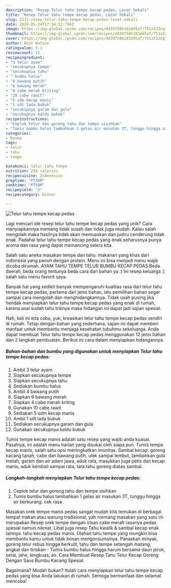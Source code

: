 ```yaml
---
description: "Resep Telur tahu tempe kecap pedas, Lezat Sekali"
title: "Resep Telur tahu tempe kecap pedas, Lezat Sekali"
slug: 2131-resep-telur-tahu-tempe-kecap-pedas-lezat-sekali
date: 2020-05-24T17:34:12.796Z
image: https://img-global.cpcdn.com/recipes/d439750b183d45af/751x532cq70/telur-tahu-tempe-kecap-pedas-foto-resep-utama.jpg
thumbnail: https://img-global.cpcdn.com/recipes/d439750b183d45af/751x532cq70/telur-tahu-tempe-kecap-pedas-foto-resep-utama.jpg
cover: https://img-global.cpcdn.com/recipes/d439750b183d45af/751x532cq70/telur-tahu-tempe-kecap-pedas-foto-resep-utama.jpg
author: Rose Watson
ratingvalue: 3.1
reviewcount: 11
recipeingredient:
- "3 telur ayam"
- "secukupnya tempe"
- "secukupnya tahu"
- " bumbu halus"
- "4 bawang putih"
- "6 bawang merah"
- "4 cabe merah kriting"
- "10 cabe rawit"
- "5 sdm kecap manis"
- "1 sdt lada bubuk"
- "secukupnya garam dan gula"
- "secukupnya kaldu bubuk"
recipeinstructions:
- "Ceplok telur dan goreng tahu dan tempe sisihkan"
- "Tumis bumbu halus tambahkan 1 gelas air masukan 3T, tunggu hingga air berkurang. cek rasa"
categories:
- Resep
tags:
- telur
- tahu
- tempe

katakunci: telur tahu tempe 
nutrition: 294 calories
recipecuisine: Indonesian
preptime: "PT30M"
cooktime: "PT58M"
recipeyield: "2"
recipecategory: Dinner

---
```



![Telur tahu tempe kecap pedas](https://img-global.cpcdn.com/recipes/d439750b183d45af/751x532cq70/telur-tahu-tempe-kecap-pedas-foto-resep-utama.jpg)

Lagi mencari ide resep telur tahu tempe kecap pedas yang unik? Cara menyiapkannya memang tidak susah dan tidak juga mudah. Kalau salah mengolah maka hasilnya tidak akan memuaskan dan justru cenderung tidak enak. Padahal telur tahu tempe kecap pedas yang enak seharusnya punya aroma dan rasa yang dapat memancing selera kita.

Salah satu aneka masakan tempe dan tahu. makanan yang khas dari indonesia yang penuh dengan protein. Menu ini bisa menjadi menu wajib dicoba dirumah. AYAM TAHU TEMPE TELUR BUMBU KECAP PEDAS Beda daerah, beda orang tentunya beda cara dan bahan ya :) Ini resep keluarga :) salah satu menu favorit saya.

Banyak hal yang sedikit banyak mempengaruhi kualitas rasa dari telur tahu tempe kecap pedas, pertama dari jenis bahan, lalu pemilihan bahan segar sampai cara mengolah dan menghidangkannya. Tidak usah pusing jika hendak menyiapkan telur tahu tempe kecap pedas yang enak di rumah, karena asal sudah tahu triknya maka hidangan ini dapat jadi sajian spesial.


Nah, kali ini kita coba, yuk, kreasikan telur tahu tempe kecap pedas sendiri di rumah. Tetap dengan bahan yang sederhana, sajian ini dapat memberi manfaat untuk membantu menjaga kesehatan tubuhmu sekeluarga. Anda dapat membuat Telur tahu tempe kecap pedas menggunakan 12 jenis bahan dan 2 langkah pembuatan. Berikut ini cara dalam menyiapkan hidangannya.

<!--inarticleads1-->

##### Bahan-bahan dan bumbu yang digunakan untuk menyiapkan Telur tahu tempe kecap pedas:

1. Ambil 3 telur ayam
1. Siapkan secukupnya tempe
1. Siapkan secukupnya tahu
1. Sediakan  bumbu halus
1. Ambil 4 bawang putih
1. Siapkan 6 bawang merah
1. Siapkan 4 cabe merah kriting
1. Gunakan 10 cabe rawit
1. Sediakan 5 sdm kecap manis
1. Ambil 1 sdt lada bubuk
1. Sediakan secukupnya garam dan gula
1. Gunakan secukupnya kaldu bubuk


Tumis tempe kecap manis adalah satu resep yang wajib anda kuasai. Pasalnya, ini adalah menu harian yang disukai oleh siapa pun. Tumis tempe kecap manis, salah satu opsi meningkatkan imunitas. Sambal kecap: goreng kacang tanah, cabe dan bawang putih, ulek sampai lembut, tambahkan gula metah, garam dan air adam jawa, aduk rata, masukkan juga petis dan kecap manis, aduk kembali sampai rata, tata tahu goreng diatas sambal. 

<!--inarticleads2-->

##### Langkah-langkah menyiapkan Telur tahu tempe kecap pedas:

1. Ceplok telur dan goreng tahu dan tempe sisihkan
1. Tumis bumbu halus tambahkan 1 gelas air masukan 3T, tunggu hingga air berkurang. cek rasa


Masakan orek tempe manis pedas sangat mudah kita temukan di berbagai tempat makan atau warung tradisional, yah memang masakan yang satu ini merupakan Resep orek tempe dengan irisan cabe merah rasanya pedas spesial namun nikmat. Lihat juga resep Tahu kwalik &amp; sambal kecap enak lainnya. tahu kecap pedas manis. Olahan tahu tempe yang mungkin bisa membantu kamu untuk tidak bosan mengonsumsinya. Panaskan minyak, goreng telur rebus hingga berkulit, tahu dan tempe setengah matang, angkat dan tiriskan - Tumis bumbu halus hingga harum bersama daun jeruk, serai, jahe, lengkuas, air. Cara Membuat Resep Tahu Telur Kecap Goreng Dengan Saus Bumbu Kacang Spesial. 

Bagaimana? Mudah bukan? Itulah cara menyiapkan telur tahu tempe kecap pedas yang bisa Anda lakukan di rumah. Semoga bermanfaat dan selamat mencoba!
